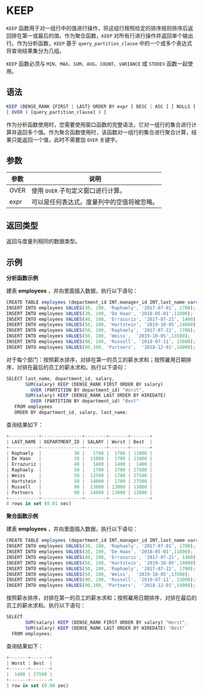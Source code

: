 KEEP 
=========================



`KEEP` 函数用于对一组行中的值进行操作，将这组行按照给定的排序规则排序后返回排在第一或最后的值。作为聚合函数，`KEEP` 对所有行进行操作并返回单个输出行。作为分析函数，`KEEP` 基于 `query_partition_clause` 中的一个或多个表达式将查询结果集分为几组。

`KEEP` 函数必须与 `MIN`、`MAX`、`SUM`、`AVG`、`COUNT`、`VARIANCE` 或 `STDDEV` 函数一起使用。

语法 
--------------

```javascript
KEEP (DENSE_RANK {FIRST | LAST} ORDER BY expr [ DESC | ASC ] [ NULLS { FIRST | LAST } ] [, expr [ DESC | ASC ] [ NULLS { FIRST | LAST } ]]... )
[ OVER ( [query_partition_clause] ) ]
```



作为分析函数使用时，您需要使用窗口函数的完整语法，它对一组行的集合进行计算并返回多个值。作为聚合函数使用时，该函数对一组行的集合进行聚合计算，结果只能返回一个值，此时不需要加 `OVER` 关键字。

参数 
--------------



|  参数  |          说明           |
|------|-----------------------|
| OVER | 使用 `OVER` 子句定义窗口进行计算。 |
| expr | 可以是任何表达式。度量列中的空值将被忽略。 |



返回类型 
----------------

返回与度量列相同的数据类型。

示例 
--------------

**分析函数示例** 

建表 **employees** ，并向里面插入数据，执行以下语句：

```javascript
CREATE TABLE employees (department_id INT,manager_id INT,last_name varchar(50),hiredate varchar(50),SALARY INT);
INSERT INTO employees VALUES(30, 100, 'Raphaely', '2017-07-01', 1700);
INSERT INTO employees VALUES(30, 100, 'De Haan', '2018-05-01',11000);      
INSERT INTO employees VALUES(40, 100, 'Errazuriz', '2017-07-21', 1400);
INSERT INTO employees VALUES(50, 100, 'Hartstein', '2019-10-05',14000);     
INSERT INTO employees VALUES(50, 100, 'Raphaely', '2017-07-22', 1700);
INSERT INTO employees VALUES(50, 100, 'Weiss',  '2019-10-05',13500);     
INSERT INTO employees VALUES(90, 100, 'Russell', '2019-07-11', 13000);
INSERT INTO employees VALUES(90,100, 'Partners',  '2018-12-01',14000);
```



对于每个部门：按照薪水排序，对排在第一的员工的薪水求和；按照雇用日期排序，对排在最后的员工的薪水求和。执行以下语句：

```javascript
SELECT last_name, department_id, salary,
       SUM(salary) KEEP (DENSE_RANK FIRST ORDER BY salary)
         OVER (PARTITION BY department_id) "Worst",
       SUM(salary) KEEP (DENSE_RANK LAST ORDER BY HIREDATE)
         OVER (PARTITION BY department_id) "Best"
   FROM employees
   ORDER BY department_id, salary, last_name;
```



查询结果如下：

```javascript
+-----------+---------------+--------+-------+-------+
| LAST_NAME | DEPARTMENT_ID | SALARY | Worst | Best  |
+-----------+---------------+--------+-------+-------+
| Raphaely  |            30 |   1700 |  1700 | 11000 |
| De Haan   |            30 |  11000 |  1700 | 11000 |
| Errazuriz |            40 |   1400 |  1400 |  1400 |
| Raphaely  |            50 |   1700 |  1700 | 27500 |
| Weiss     |            50 |  13500 |  1700 | 27500 |
| Hartstein |            50 |  14000 |  1700 | 27500 |
| Russell   |            90 |  13000 | 13000 | 13000 |
| Partners  |            90 |  14000 | 13000 | 13000 |
+-----------+---------------+--------+-------+-------+
8 rows in set (0.01 sec)
```



**聚合函数示例** 

建表 **employees** ，并向里面插入数据，执行以下语句：

```javascript
CREATE TABLE employees (department_id INT,manager_id INT,last_name varchar(50),hiredate varchar(50),SALARY INT);
INSERT INTO employees VALUES(30, 100, 'Raphaely', '2017-07-01', 1700);
INSERT INTO employees VALUES(30, 100, 'De Haan', '2018-05-01',11000);      
INSERT INTO employees VALUES(40, 100, 'Errazuriz', '2017-07-21', 1400);
INSERT INTO employees VALUES(50, 100, 'Hartstein', '2019-10-05',14000);     
INSERT INTO employees VALUES(50, 100, 'Raphaely', '2017-07-22', 1700);
INSERT INTO employees VALUES(50, 100, 'Weiss',  '2019-10-05',13500);     
INSERT INTO employees VALUES(90, 100, 'Russell', '2019-07-11', 13000);
INSERT INTO employees VALUES(90,100, 'Partners',  '2018-12-01',14000);
```



按照薪水排序，对排在第一的员工的薪水求和；按照雇用日期排序，对排在最后的员工的薪水求和。执行以下语句：

```javascript
SELECT 
       SUM(salary) KEEP (DENSE_RANK FIRST ORDER BY salary) "Worst",
       SUM(salary) KEEP (DENSE_RANK LAST ORDER BY HIREDATE) "Best"
  FROM employees;
```



查询结果如下：

```javascript
+-------+-------+
| Worst | Best  |
+-------+-------+
|  1400 | 27500 |
+-------+-------+
1 row in set (0.00 sec)
```



